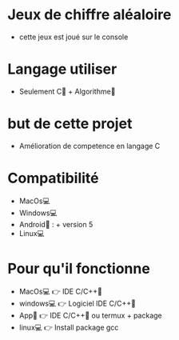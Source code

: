 # Jeux de chiffre aléaloire
- cette jeux est joué sur le console

# Langage utiliser
- Seulement C💯 + Algorithme📝

# but de cette projet
- Amélioration de competence en langage C

# Compatibilité
- MacOs💻
- Windows💻
- Android📱 : + version 5
- Linux💻

# Pour qu'il fonctionne
- MacOs💻 👉 IDE C/C++📎
- windows💻 👉 Logiciel IDE C/C++📎
- App📱 👉 IDE C/C++📎 ou termux + package
- linux💻 👉 Install package gcc